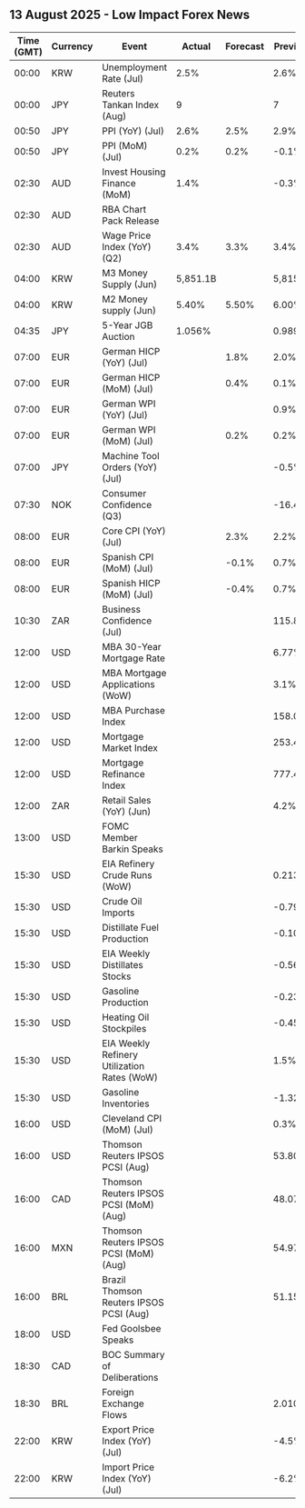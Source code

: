 ## 13 August 2025 - Low Impact Forex News

| Time (GMT) | Currency | Event | Actual | Forecast | Previous |
|------|----------|-------|--------|----------|----------|
| 00:00 | KRW | Unemployment Rate (Jul) | 2.5% |  | 2.6% |
| 00:00 | JPY | Reuters Tankan Index (Aug) | 9 |  | 7 |
| 00:50 | JPY | PPI (YoY) (Jul) | 2.6% | 2.5% | 2.9% |
| 00:50 | JPY | PPI (MoM) (Jul) | 0.2% | 0.2% | -0.1% |
| 02:30 | AUD | Invest Housing Finance (MoM) | 1.4% |  | -0.3% |
| 02:30 | AUD | RBA Chart Pack Release |  |  |  |
| 02:30 | AUD | Wage Price Index (YoY) (Q2) | 3.4% | 3.3% | 3.4% |
| 04:00 | KRW | M3 Money Supply (Jun) | 5,851.1B |  | 5,815.4B |
| 04:00 | KRW | M2 Money supply (Jun) | 5.40% | 5.50% | 6.00% |
| 04:35 | JPY | 5-Year JGB Auction | 1.056% |  | 0.989% |
| 07:00 | EUR | German HICP (YoY) (Jul) |  | 1.8% | 2.0% |
| 07:00 | EUR | German HICP (MoM) (Jul) |  | 0.4% | 0.1% |
| 07:00 | EUR | German WPI (YoY) (Jul) |  |  | 0.9% |
| 07:00 | EUR | German WPI (MoM) (Jul) |  | 0.2% | 0.2% |
| 07:00 | JPY | Machine Tool Orders (YoY) (Jul) |  |  | -0.5% |
| 07:30 | NOK | Consumer Confidence (Q3) |  |  | -16.40 |
| 08:00 | EUR | Core CPI (YoY) (Jul) |  | 2.3% | 2.2% |
| 08:00 | EUR | Spanish CPI (MoM) (Jul) |  | -0.1% | 0.7% |
| 08:00 | EUR | Spanish HICP (MoM) (Jul) |  | -0.4% | 0.7% |
| 10:30 | ZAR | Business Confidence (Jul) |  |  | 115.8 |
| 12:00 | USD | MBA 30-Year Mortgage Rate |  |  | 6.77% |
| 12:00 | USD | MBA Mortgage Applications (WoW) |  |  | 3.1% |
| 12:00 | USD | MBA Purchase Index |  |  | 158.0 |
| 12:00 | USD | Mortgage Market Index |  |  | 253.4 |
| 12:00 | USD | Mortgage Refinance Index |  |  | 777.4 |
| 12:00 | ZAR | Retail Sales (YoY) (Jun) |  |  | 4.2% |
| 13:00 | USD | FOMC Member Barkin Speaks |  |  |  |
| 15:30 | USD | EIA Refinery Crude Runs (WoW) |  |  | 0.213M |
| 15:30 | USD | Crude Oil Imports |  |  | -0.794M |
| 15:30 | USD | Distillate Fuel Production |  |  | -0.104M |
| 15:30 | USD | EIA Weekly Distillates Stocks |  |  | -0.565M |
| 15:30 | USD | Gasoline Production |  |  | -0.239M |
| 15:30 | USD | Heating Oil Stockpiles |  |  | -0.456M |
| 15:30 | USD | EIA Weekly Refinery Utilization Rates (WoW) |  |  | 1.5% |
| 15:30 | USD | Gasoline Inventories |  |  | -1.323M |
| 16:00 | USD | Cleveland CPI (MoM) (Jul) |  |  | 0.3% |
| 16:00 | USD | Thomson Reuters IPSOS PCSI (Aug) |  |  | 53.80 |
| 16:00 | CAD | Thomson Reuters IPSOS PCSI (MoM) (Aug) |  |  | 48.07 |
| 16:00 | MXN | Thomson Reuters IPSOS PCSI (MoM) (Aug) |  |  | 54.97 |
| 16:00 | BRL | Brazil Thomson Reuters IPSOS PCSI (Aug) |  |  | 51.15 |
| 18:00 | USD | Fed Goolsbee Speaks |  |  |  |
| 18:30 | CAD | BOC Summary of Deliberations |  |  |  |
| 18:30 | BRL | Foreign Exchange Flows |  |  | 2.010B |
| 22:00 | KRW | Export Price Index (YoY) (Jul) |  |  | -4.5% |
| 22:00 | KRW | Import Price Index (YoY) (Jul) |  |  | -6.2% |
